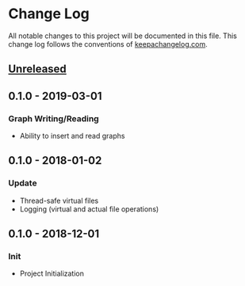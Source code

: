 # Change Log
All notable changes to this project will be documented in this file. This change log follows the conventions of [keepachangelog.com](http://keepachangelog.com/).

## [Unreleased]

## 0.1.0 - 2019-03-01
### Graph Writing/Reading
- Ability to insert and read graphs
## 0.1.0 - 2018-01-02
### Update
- Thread-safe virtual files
- Logging (virtual and actual file operations)
## 0.1.0 - 2018-12-01
### Init
- Project Initialization

[Unreleased]: https://github.com/danjrauch/mesh/compare/0.1.0...HEAD
[0.1.0]: https://github.com/danjrauch/mesh/compare/0.1.0...0.1.1